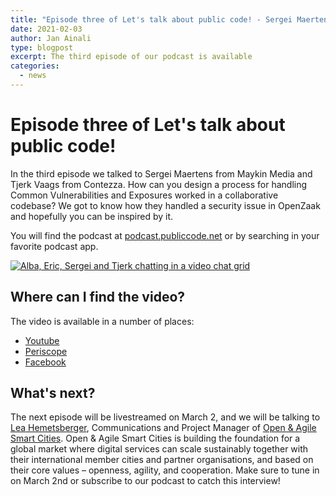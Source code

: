 ```yaml
---
title: "Episode three of Let's talk about public code! - Sergei Maertens and Tjerk Vaags from OpenZaak"
date: 2021-02-03
author: Jan Ainali
type: blogpost
excerpt: The third episode of our podcast is available
categories:
  - news
---
```


# Episode three of Let's talk about public code!

In the third episode we talked to Sergei Maertens from Maykin Media and Tjerk Vaags from Contezza.
How can you design a process for handling Common Vulnerabilities and Exposures worked in a collaborative codebase?
We got to know how they handled a security issue in OpenZaak and hopefully you can be inspired by it.

You will find the podcast at [podcast.publiccode.net](https://podcast.publiccode.net/e/3-sergei-maertens-and-tjerk-vaags-openzaak/) or by searching in your favorite podcast app.

[![Alba, Eric, Sergei and Tjerk chatting in a video chat grid]({{site.url}}/assets/screenshot-episode-3.png)](https://www.youtube.com/watch?v=1xojrumKgfA)

## Where can I find the video?

The video is available in a number of places:

- [Youtube](https://www.youtube.com/watch?v=1xojrumKgfA)
- [Periscope](https://www.pscp.tv/w/1gqxvoRWjgwKB)
- [Facebook](https://www.facebook.com/publiccodenet/videos/321846445885858/)

## What's next?

The next episode will be livestreamed on March 2, and we will be talking to [Lea Hemetsberger](https://os2.eu/bruger/rasmus-frey), Communications and Project Manager of [Open & Agile Smart Cities](https://oascities.org/).
Open & Agile Smart Cities is building the foundation for a global market where digital services can scale sustainably together with their international member cities and partner organisations, and based on their core values – openness, agility, and cooperation.
Make sure to tune in on March 2nd or subscribe to our podcast to catch this interview!
